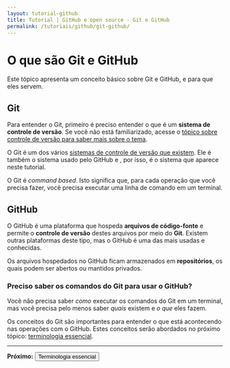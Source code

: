 ```yaml
---
layout: tutorial-github
title: Tutorial | GitHub e open source - Git e GitHub
permalink: /tutoriais/github/git-github/
---
```


# O que são Git e GitHub

Este tópico apresenta um conceito básico sobre Git e GitHub, e para que eles servem.

## Git

Para entender o Git, primeiro é preciso entender o que é um **sistema de controle de versão**. Se você não está familiarizado, acesse o [tópico sobre controle de versão para saber mais sobre o tema](/tutoriais/github/controle-versao/).

O Git é um dos vários [sistemas de controle de versão que existem](https://pt.wikipedia.org/wiki/Categoria:Sistemas_de_controlo_de_vers%C3%A3o). Ele é também o sistema usado pelo GitHub e , por isso, é o sistema que aparece neste tutorial.

O Git é *command based*. Isto significa que, para cada operação que você precisa fazer, você precisa executar uma linha de comando em um terminal.

## GitHub

O GitHub é uma plataforma que hospeda **arquivos de código-fonte** e permite o **controle de versão** destes arquivos por meio do **Git**. Existem outras plataformas deste tipo, mas o GitHub é uma das mais usadas e conhecidas.

Os arquivos hospedados no GitHub ficam armazenados em **repositórios**, os quais podem ser abertos ou mantidos privados.

### Preciso saber os comandos do Git para usar o GitHub?

Você não precisa saber *como* executar os comandos do Git em um terminal, mas você precisa pelo menos saber *quais* existem e *o que* eles fazem.

Os conceitos do Git são importantes para entender o que está acontecendo nas operações com o GitHub. Estes conceitos serão abordados no próximo tópico: [terminologia essencial](/tutoriais/github/terminologia/).

---

<p class="proxima-unidade"><b>Próximo:</b> <a href="/tutoriais/github/terminologia/"><button type="button" class="btn btn-dark">Terminologia essencial</button></a></p>
